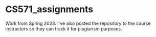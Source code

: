 # CS571_assignments
Work from Spring 2023. I've also posted the repository to the course instructors so they can track it for plagiarism purposes.

